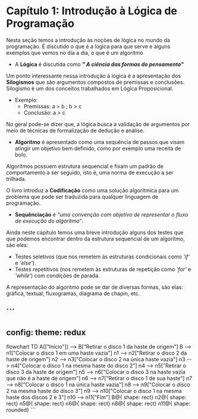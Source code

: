 # Capítulo 1: Introdução à Lógica de Programação

Nesta seção temos a introdução às noções de lógica no mundo da programação.
É discutido o que é a lógica para que serve e alguns exemplos que vemos no dia a dia, o que é um algoritmo

 - A **Lógica** é discutida como ***" A ciência das formas do pensamento"***
 
 Um ponto interessante nessa introdução à lógica é a apresentação dos **Silogismos** que são argumentos compostos de premissas e conclusões.
 Silogismo é um dos conceitos trabalhados em Lógica Proposicional.

- Exemplo:
	- Premissas: a > b ;  b > c
	- Conclusão: a > c

No geral pode-se dizer que, a lógica busca a validação de argumentos por meio de técnicas de formalização de dedução e análise.

- **Algoritmo** é apresentado como uma sequência de passos que visam atingir um objetivo bem definido, como por exemplo uma receita de bolo.

Algoritmos possuem estrutura sequencial e fixam um padrão de comportamento a ser seguido, isto é, uma norma de execução a ser trilhada.

O livro introduz a **Codificação** como uma solução algorítmica para um problema que pode ser traduzida para qualquer linguagem de programação.

- **Sequênciação** é *"uma convenção com objetivo de representar o fluxo de execução do algoritmo"*.

Ainda neste capítulo temos uma breve introdução alguns dos testes que que podemos encontrar dentro da estrutura sequencial de um algoritmo, são eles:
- Testes seletivos (que nos remetem às estruturas condicionais como *'if'* e *'else'*).
- Testes repetitivos (nos remetem às estruturas de repetição como *'for'* e *'while'*) com condições de parada.

A representação do algoritmo pode se dar de diversas formas, são elas: gráfica, textual, fluxogramas, diagrama de chapin, etc.

´´´
---
config:
  theme: redux
---
flowchart TD
    A(["Início"]) --> B["Retirar o disco 1 da haste de origem"]
    B --> n1["Colocar o disco 1 em uma haste vazia"]
    n1 --> n2["Retirar o disco 2 da haste de origem"]
    n2 --> n3["Colocar o disco 2 na única haste vazia"]
    n3 --> n4["Colocar o disco 1 na mesma haste do disco 2"]
    n4 --> n5["Retirar o disco 3 da haste de origem"]
    n5 --> n6["Colocar o disco 3 na haste vazia que não é a haste de origem"]
    n6 --> n7["Retirar o disco 1 de sua haste"]
    n7 --> n8["Colocar o disco 1 na única haste vazia"]
    n8 --> n9["Colocar o disco 2 na mesma haste do disco 3"]
    n9 --> n10["Colocar o disco 1 na mesma haste dos discos 2 e 3"]
    n10 --> n11["Fim"]
    B@{ shape: rect}
    n2@{ shape: rect}
    n5@{ shape: rect}
    n6@{ shape: rect}
    n8@{ shape: rect}
    n11@{ shape: rounded}
´´´